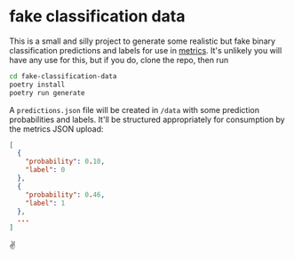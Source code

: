 # fake classification data

This is a small and silly project to generate some realistic but fake binary classification predictions and labels for use in [metrics](https://github.com/cjwallace/metrics). It's unlikely you will have any use for this, but if you do, clone the repo, then run

```bash
cd fake-classification-data
poetry install
poetry run generate
```

A `predictions.json` file will be created in `/data` with some prediction probabilities and labels. It'll be structured appropriately for consumption by the metrics JSON upload:

```JSON
[
  {
    "probability": 0.10,
    "label": 0
  },
  {
    "probability": 0.46,
    "label": 1
  },
  ...
]
```

✌️